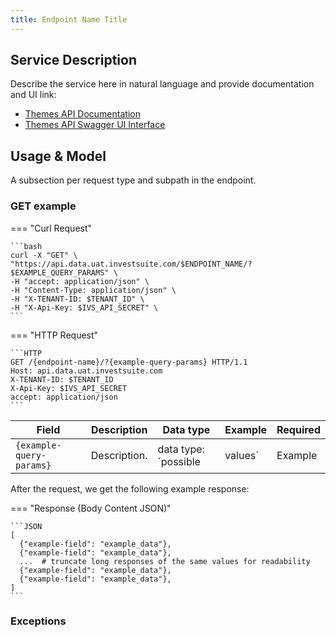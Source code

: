 ```yaml
---
title: Endpoint Name Title
---
```


## Service Description

Describe the service here in natural language and provide documentation and UI link:

- [Themes API Documentation](https://api.data.uat.investsuite.com/redoc#tag/{})
- [Themes API Swagger UI Interface](https://api.data.uat.investsuite.com/docs#/Themes/)


## Usage & Model

A subsection per request type and subpath in the endpoint.

### GET example

=== "Curl Request"

    ```bash
    curl -X "GET" \
    "https://api.data.uat.investsuite.com/$ENDPOINT_NAME/?$EXAMPLE_QUERY_PARAMS" \
    -H "accept: application/json" \
    -H "Content-Type: application/json" \
    -H "X-TENANT-ID: $TENANT_ID" \
    -H "X-Api-Key: $IVS_API_SECRET" \
    ```

=== "HTTP Request"

    ```HTTP
    GET /{endpoint-name}/?{example-query-params} HTTP/1.1
    Host: api.data.uat.investsuite.com
    X-TENANT-ID: $TENANT_ID
    X-Api-Key: $IVS_API_SECRET
    accept: application/json
    ```

Field | Description | Data type | Example | Required
----- | ----------- | --------- | ------- | --------
`{example-query-params}` | Description. | data type: `possible|values` | Example | Yes/No, default `false`


After the request, we get the following example response:

=== "Response (Body Content JSON)"

    ```JSON
    [
      {"example-field": "example_data"},
      {"example-field": "example_data"},
      ...  # truncate long responses of the same values for readability
      {"example-field": "example_data"},
      {"example-field": "example_data"},
    ]
    ```

### Exceptions
